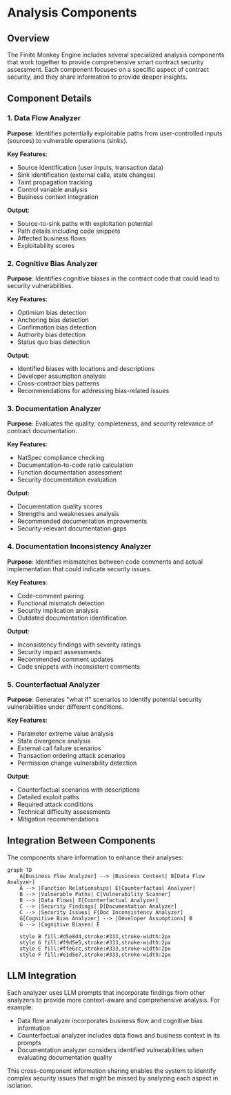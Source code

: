 # Analysis Components

## Overview

The Finite Monkey Engine includes several specialized analysis components that work together to provide comprehensive smart contract security assessment. Each component focuses on a specific aspect of contract security, and they share information to provide deeper insights.

## Component Details

### 1. Data Flow Analyzer

**Purpose**: Identifies potentially exploitable paths from user-controlled inputs (sources) to vulnerable operations (sinks).

**Key Features**:
- Source identification (user inputs, transaction data)
- Sink identification (external calls, state changes)
- Taint propagation tracking
- Control variable analysis
- Business context integration

**Output**:
- Source-to-sink paths with exploitation potential
- Path details including code snippets
- Affected business flows
- Exploitability scores

### 2. Cognitive Bias Analyzer

**Purpose**: Identifies cognitive biases in the contract code that could lead to security vulnerabilities.

**Key Features**:
- Optimism bias detection
- Anchoring bias detection
- Confirmation bias detection
- Authority bias detection
- Status quo bias detection

**Output**:
- Identified biases with locations and descriptions
- Developer assumption analysis
- Cross-contract bias patterns
- Recommendations for addressing bias-related issues

### 3. Documentation Analyzer

**Purpose**: Evaluates the quality, completeness, and security relevance of contract documentation.

**Key Features**:
- NatSpec compliance checking
- Documentation-to-code ratio calculation
- Function documentation assessment
- Security documentation evaluation

**Output**:
- Documentation quality scores
- Strengths and weaknesses analysis
- Recommended documentation improvements
- Security-relevant documentation gaps

### 4. Documentation Inconsistency Analyzer

**Purpose**: Identifies mismatches between code comments and actual implementation that could indicate security issues.

**Key Features**:
- Code-comment pairing
- Functional mismatch detection
- Security implication analysis
- Outdated documentation identification

**Output**:
- Inconsistency findings with severity ratings
- Security impact assessments
- Recommended comment updates
- Code snippets with inconsistent comments

### 5. Counterfactual Analyzer

**Purpose**: Generates "what if" scenarios to identify potential security vulnerabilities under different conditions.

**Key Features**:
- Parameter extreme value analysis
- State divergence analysis
- External call failure scenarios
- Transaction ordering attack scenarios
- Permission change vulnerability detection

**Output**:
- Counterfactual scenarios with descriptions
- Detailed exploit paths
- Required attack conditions
- Technical difficulty assessments
- Mitigation recommendations

## Integration Between Components

The components share information to enhance their analyses:

```mermaid
graph TD
    A[Business Flow Analyzer] --> |Business Context| B[Data Flow Analyzer]
    A --> |Function Relationships| E[Counterfactual Analyzer]
    B --> |Vulnerable Paths| C[Vulnerability Scanner]
    B --> |Data Flows| E[Counterfactual Analyzer]
    C --> |Security Findings| D[Documentation Analyzer]
    C --> |Security Issues| F[Doc Inconsistency Analyzer]
    G[Cognitive Bias Analyzer] --> |Developer Assumptions| B
    G --> |Cognitive Biases| E
    
    style B fill:#d5e8d4,stroke:#333,stroke-width:2px
    style G fill:#f9d5e5,stroke:#333,stroke-width:2px
    style E fill:#ffe6cc,stroke:#333,stroke-width:2px
    style F fill:#e1d5e7,stroke:#333,stroke-width:2px
```

## LLM Integration

Each analyzer uses LLM prompts that incorporate findings from other analyzers to provide more context-aware and comprehensive analysis. For example:

- Data flow analyzer incorporates business flow and cognitive bias information
- Counterfactual analyzer includes data flows and business context in its prompts
- Documentation analyzer considers identified vulnerabilities when evaluating documentation quality

This cross-component information sharing enables the system to identify complex security issues that might be missed by analyzing each aspect in isolation.
